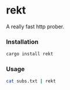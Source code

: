 # rekt
A really fast http prober.

### Installation
```rust
cargo install rekt
```

### Usage
```bash
cat subs.txt | rekt
```
